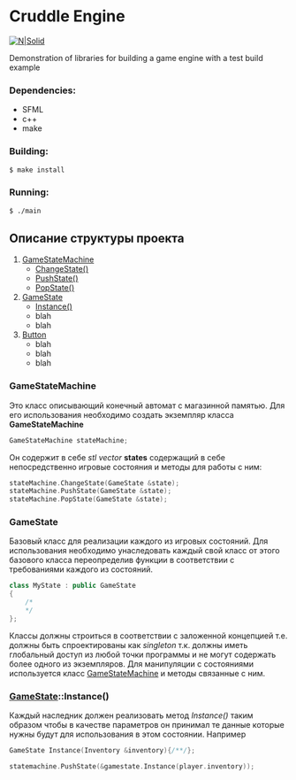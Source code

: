 # Cruddle Engine

[![N|Solid](https://pp.userapi.com/c840436/v840436638/3d3e4/xIRLcWSTnJo.jpg?ava=1)](https://vk.com/crudlestudio)

Demonstration of libraries for building a game engine with a test build example

### Dependencies:
 - SFML
 - c++
 - make
 
### Building:
```sh
$ make install
```

### Running:
```sh
$ ./main
```

## Описание структуры проекта
1. [GameStateMachine](#statemachine)
    - [ChangeState()](#changestate)
    - [PushState()](#pushstate)
    - [PopState()](#popstate)
2. [GameState](#state)
    - [Instance()](#stateinstance)
    - blah
    - blah
3. [Button](#button)
    - blah
    - blah
    - blah
  
### <a name="statemachine"></a> GameStateMachine
Это класс описывающий конечный автомат с магазинной памятью.
Для его использования необходимо создать экземпляр класса __GameStateMachine__
```c++
GameStateMachine stateMachine;
```
Он содержит в себе *stl vector* __states__ содержащий в себе непосредственно игровые состояния и методы для работы с ним:
```c++
stateMachine.ChangeState(GameState &state);
stateMachine.PushState(GameState &state);
stateMachine.PopState(GameState &state);
```
  
### <a name="state"></a> GameState
Базовый класс для реализации каждого из игровых состояний.
Для использования необходимо унаследовать каждый свой класс от этого базового класса переопределив функции в соответствии с требованиями каждого из состояний.
```c++
class MyState : public GameState
{
    /*
    */
};
```
Классы должны строиться в соответствии с заложенной концепцией т.е. должны быть спроектированы как *singleton* т.к. должны иметь глобальный доступ из любой точки программы и не могут содержать более одного из экземпляров.
Для манипуляции с состояниями используется класс [GameStateMachine](#statemachine) и методы связанные с ним.

### <a name="stateinstance"></a> [GameState](#state)::Instance()
Каждый наследник должен реализовать метод *Instance()* таким образом чтобы в качестве параметров он принимал те данные которые нужны будут для использования в этом состоянии.
Например 
```c++
GameState Instance(Inventory &inventory){/**/};
```
  
```c++
statemachine.PushState(&gamestate.Instance(player.inventory));
```

